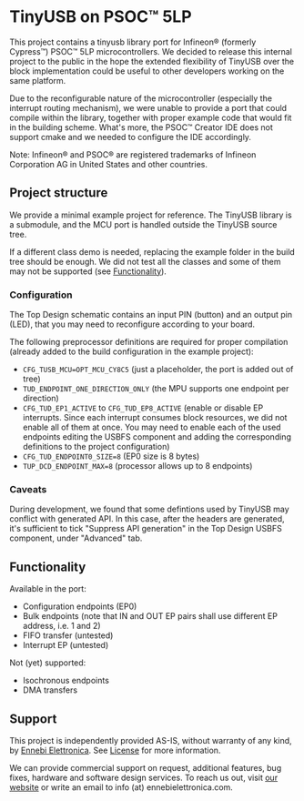 # TinyUSB on PSOC&trade; 5LP

This project contains a tinyusb library port for Infineon&reg; (formerly Cypress&trade;) PSOC&trade; 5LP microcontrollers.
We decided to release this internal project to the public in the hope the extended flexibility of TinyUSB over the block implementation could be useful to other developers working on the same platform.

Due to the reconfigurable nature of the microcontroller (especially the interrupt routing mechanism), we were unable to provide a port that could compile within the library, together with proper example code that would fit in the building scheme.
What's more, the PSOC&trade; Creator IDE does not support cmake and we needed to configure the IDE accordingly.

Note: Infineon&reg; and PSOC&reg; are registered trademarks of Infineon Corporation AG in United States and other countries.

## Project structure

We provide a minimal example project for reference. The TinyUSB library is a submodule, and the MCU port is handled outside the TinyUSB source tree.

If a different class demo is needed, replacing the example folder in the build tree should be enough.
We did not test all the classes and some of them may not be supported (see [Functionality](#functionality)).

### Configuration

The Top Design schematic contains an input PIN (button) and an output pin (LED), that you may need to reconfigure according to your board.

The following preprocessor definitions are required for proper compilation (already added to the build configuration in the example project):

- `CFG_TUSB_MCU=OPT_MCU_CY8C5` (just a placeholder, the port is added out of tree)
- `TUD_ENDPOINT_ONE_DIRECTION_ONLY` (the MPU supports one endpoint per direction)
- `CFG_TUD_EP1_ACTIVE` to `CFG_TUD_EP8_ACTIVE` (enable or disable EP interrupts. Since each interrupt consumes block resources, we did not enable all of them at once. You may need to enable each of the used endpoints editing the USBFS component and adding the corresponding definitions to the project configuration)
- `CFG_TUD_ENDPOINT0_SIZE=8` (EP0 size is 8 bytes)
- `TUP_DCD_ENDPOINT_MAX=8` (processor allows up to 8 endpoints)

### Caveats

During development, we found that some defintions used by TinyUSB may conflict with generated API. In this case, after the headers are generated, it's sufficient to tick "Suppress API generation" in the Top Design USBFS component, under "Advanced" tab.

## Functionality

Available in the port:
- Configuration endpoints (EP0)
- Bulk endpoints (note that IN and OUT EP pairs shall use different EP address, i.e. 1 and 2)
- FIFO transfer (untested)
- Interrupt EP (untested)

Not (yet) supported:
- Isochronous endpoints
- DMA transfers

## Support

This project is independently provided AS-IS, without warranty of any kind, by [Ennebi Elettronica](https://ennebielettronica.com). See [License](license.md) for more information.

We can provide commercial support on request, additional features, bug fixes, hardware and software design services. To reach us out, visit [our website](https://ennebielettronica.com) or write an email to info (at) ennebielettronica.com.
